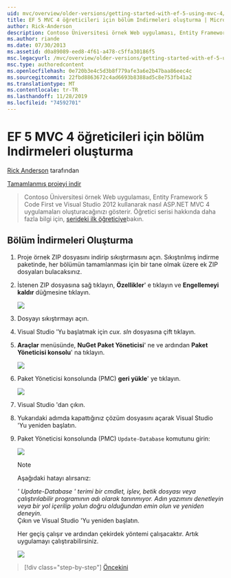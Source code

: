 ```yaml
---
uid: mvc/overview/older-versions/getting-started-with-ef-5-using-mvc-4/building-the-ef5-mvc4-chapter-downloads
title: EF 5 MVC 4 öğreticileri için bölüm Indirmeleri oluşturma | Microsoft Docs
author: Rick-Anderson
description: Contoso Üniversitesi örnek Web uygulaması, Entity Framework 5 Code First ve Visual Studio kullanarak nasıl ASP.NET MVC 4 uygulamaları oluşturacağınızı gösterir...
ms.author: riande
ms.date: 07/30/2013
ms.assetid: d0a89089-eed8-4f61-a478-c5ffa30186f5
msc.legacyurl: /mvc/overview/older-versions/getting-started-with-ef-5-using-mvc-4/building-the-ef5-mvc4-chapter-downloads
msc.type: authoredcontent
ms.openlocfilehash: 0e720b3e4c5d3b8f779afe3a6e2b47baa86eec4c
ms.sourcegitcommit: 22fbd8863672c4ad6693b8388ad5c8e753fb41a2
ms.translationtype: MT
ms.contentlocale: tr-TR
ms.lasthandoff: 11/28/2019
ms.locfileid: "74592701"
---
```

# <a name="building-the-chapter-downloads-for-the-ef-5-mvc-4-tutorials"></a>EF 5 MVC 4 öğreticileri için bölüm Indirmeleri oluşturma

[Rick Anderson]((https://twitter.com/RickAndMSFT)) tarafından

[Tamamlanmış projeyi indir](https://code.msdn.microsoft.com/Getting-Started-with-dd0e2ed8)

> Contoso Üniversitesi örnek Web uygulaması, Entity Framework 5 Code First ve Visual Studio 2012 kullanarak nasıl ASP.NET MVC 4 uygulamaları oluşturacağınızı gösterir. Öğretici serisi hakkında daha fazla bilgi için, [serideki ilk öğreticiye](creating-an-entity-framework-data-model-for-an-asp-net-mvc-application.md)bakın.

## <a name="building-the-chapter-downloads"></a>Bölüm İndirmeleri Oluşturma

1. Proje örnek ZIP dosyasını indirip sıkıştırmasını açın. Sıkıştırılmış indirme paketinde, her bölümün tamamlanması için bir tane olmak üzere ek ZIP dosyaları bulacaksınız.
2. İstenen ZIP dosyasına sağ tıklayın, **Özellikler**' e tıklayın ve **Engellemeyi kaldır** düğmesine tıklayın.  
  
    ![](building-the-ef5-mvc4-chapter-downloads/_static/image1.png)
3. Dosyayı sıkıştırmayı açın.
4. Visual Studio 'Yu başlatmak için *cux. sln* dosyasına çift tıklayın.
5. **Araçlar** menüsünde, **NuGet Paket Yöneticisi**' ne ve ardından **Paket Yöneticisi konsolu**' na tıklayın.  
  
    ![](building-the-ef5-mvc4-chapter-downloads/_static/image2.png)
6. Paket Yöneticisi konsolunda (PMC) **geri yükle**' ye tıklayın.  
  
    ![](building-the-ef5-mvc4-chapter-downloads/_static/image3.png)
7. Visual Studio 'dan çıkın.
8. Yukarıdaki adımda kapattığınız çözüm dosyasını açarak Visual Studio 'Yu yeniden başlatın.
9. Paket Yöneticisi konsolunda (PMC) `Update-Database` komutunu girin:  
  
    ![](building-the-ef5-mvc4-chapter-downloads/_static/image4.png)  

    > [!NOTE]
    > Aşağıdaki hatayı alırsanız:  
    >   
    >  *' Update-Database ' terimi bir cmdlet, işlev, betik dosyası veya çalıştırılabilir programının adı olarak tanınmıyor. Adın yazımını denetleyin veya bir yol içerilip yolun doğru olduğundan emin olun ve yeniden deneyin.*  
    > Çıkın ve Visual Studio 'Yu yeniden başlatın.

    Her geçiş çalışır ve ardından çekirdek yöntemi çalışacaktır. Artık uygulamayı çalıştırabilirsiniz.

    ![](building-the-ef5-mvc4-chapter-downloads/_static/image5.png)

> [!div class="step-by-step"]
> [Öncekini](advanced-entity-framework-scenarios-for-an-mvc-web-application.md)

